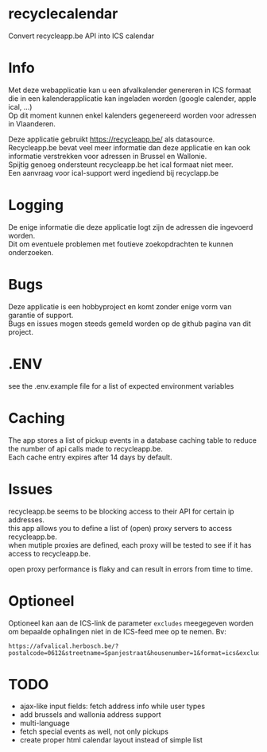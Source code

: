 # recyclecalendar
Convert recycleapp.be API into ICS calendar

# Info
Met deze webapplicatie kan u een afvalkalender genereren in ICS formaat die in een kalenderapplicatie kan ingeladen worden (google calender, apple ical, ...)  
Op dit moment kunnen enkel kalenders gegenereerd worden voor adressen in Vlaanderen.

Deze applicatie gebruikt <a href="https://recycleapp.be/">https://recycleapp.be/</a> als datasource.  
Recycleapp.be bevat veel meer informatie dan deze applicatie en kan ook informatie verstrekken voor adressen in Brussel en Wallonie.  
Spijtig genoeg ondersteunt recycleapp.be het ical formaat niet meer.  
Een aanvraag voor ical-support werd ingediend bij recyclapp.be  

# Logging
De enige informatie die deze applicatie logt zijn de adressen die ingevoerd worden.  
Dit om eventuele problemen met foutieve zoekopdrachten te kunnen onderzoeken.

# Bugs
Deze applicatie is een hobbyproject en komt zonder enige vorm van garantie of support.  
Bugs en issues mogen steeds gemeld worden op de github pagina van dit project.

# .ENV
see the .env.example file for a list of expected environment variables

# Caching
The app stores a list of pickup events in a database caching table to reduce the number of api calls made to recycleapp.be.  
Each cache entry expires after 14 days by default.

# Issues
recycleapp.be seems to be blocking access to their API for certain ip addresses.  
this app allows you to define a list of (open) proxy servers to access recycleapp.be.  
when mutiple proxies are defined, each proxy will be tested to see if it has access to recycleapp.be.

open proxy performance is flaky and can result in errors from time to time.

# Optioneel
Optioneel kan aan de ICS-link de parameter `excludes` meegegeven worden om bepaalde ophalingen niet in de ICS-feed mee op te nemen. Bv:

```
https://afvalical.herbosch.be/?postalcode=0612&streetname=Spanjestraat&housenumber=1&format=ics&excludes=Oude%20metalen%20op%20aanvraag,Snoeihout%20op%20aanvraag
```

# TODO
- ajax-like input fields: fetch address info while user types
- add brussels and wallonia address support
- multi-language
- fetch special events as well, not only pickups
- create proper html calendar layout instead of simple list
